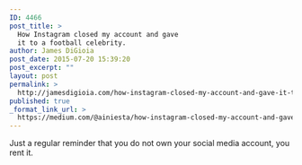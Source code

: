 ```yaml
---
ID: 4466
post_title: >
  How Instagram closed my account and gave
  it to a football celebrity.
author: James DiGioia
post_date: 2015-07-20 15:39:20
post_excerpt: ""
layout: post
permalink: >
  http://jamesdigioia.com/how-instagram-closed-my-account-and-gave-it-to-a-football-celebrity/
published: true
_format_link_url: >
  https://medium.com/@ainiesta/how-instagram-closed-my-account-and-gave-it-to-a-football-celebrity-625a6a770eb3
---
```

Just a regular reminder that you do not own your social media account, you rent it.